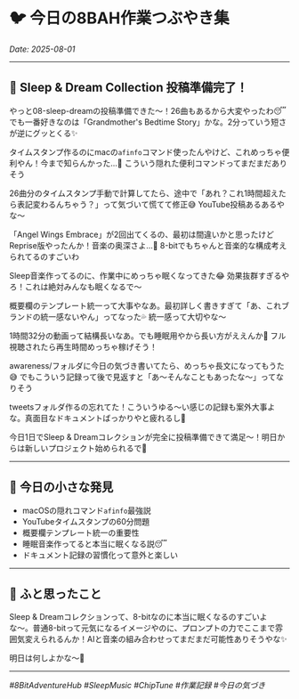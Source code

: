 # 🐦 今日の8BAH作業つぶやき集

*Date: 2025-08-01*

---

## 🌙 Sleep & Dream Collection 投稿準備完了！

やっと08-sleep-dreamの投稿準備できた〜！26曲もあるから大変やったわ😴 でも一番好きなのは「Grandmother's Bedtime Story」かな。2分っていう短さが逆にグッとくる✨

タイムスタンプ作るのにmacの`afinfo`コマンド使ったんやけど、これめっちゃ便利やん！今まで知らんかった...🤯 こういう隠れた便利コマンドってまだまだありそう

26曲分のタイムスタンプ手動で計算してたら、途中で「あれ？これ1時間超えたら表記変わるんちゃう？」って気づいて慌てて修正😅 YouTube投稿あるあるやな〜

「Angel Wings Embrace」が2回出てくるの、最初は間違いかと思ったけどReprise版やったんか！音楽の奥深さよ...🎵 8-bitでもちゃんと音楽的な構成考えられてるのすごいわ

Sleep音楽作ってるのに、作業中にめっちゃ眠くなってきた😂 効果抜群すぎるやろ！これは絶対みんなも眠くなるで〜

概要欄のテンプレート統一って大事やなあ。最初詳しく書きすぎて「あ、これブランドの統一感ないやん」ってなった💦 統一感って大切やな〜

1時間32分の動画って結構長いなあ。でも睡眠用やから長い方がええんか🤔 フル視聴されたら再生時間めっちゃ稼げそう！

awareness/フォルダに今日の気づき書いてたら、めっちゃ長文になってもうた😅 でもこういう記録って後で見返すと「あ〜そんなこともあったな〜」ってなりそう

tweetsフォルダ作るの忘れてた！こういうゆる〜い感じの記録も案外大事よな。真面目なドキュメントばっかりやと疲れるし📝

今日1日でSleep & Dreamコレクションが完全に投稿準備できて満足〜！明日からは新しいプロジェクト始められるで🚀

---

## 🎯 今日の小さな発見

- macOSの隠れコマンド`afinfo`最強説
- YouTubeタイムスタンプの60分問題
- 概要欄テンプレート統一の重要性  
- 睡眠音楽作ってると本当に眠くなる説😴
- ドキュメント記録の習慣化って意外と楽しい

---

## 💭 ふと思ったこと

Sleep & Dreamコレクションって、8-bitなのに本当に眠くなるのすごいよな〜。普通8-bitって元気になるイメージやのに、プロンプトの力でここまで雰囲気変えられるんか！AIと音楽の組み合わせってまだまだ可能性ありそうやな✨

明日は何しよかな〜🤔

---

*#8BitAdventureHub #SleepMusic #ChipTune #作業記録 #今日の気づき*